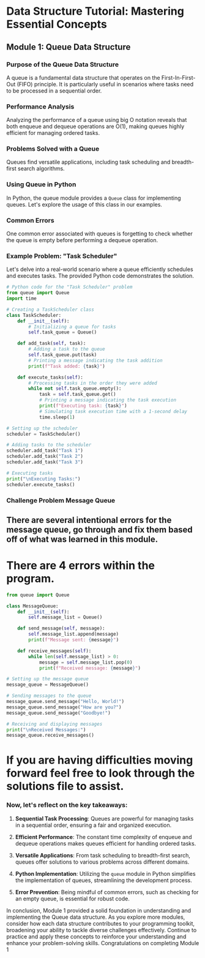 # Data Structure Tutorial: Mastering Essential Concepts

## Module 1: Queue Data Structure

### Purpose of the Queue Data Structure
A queue is a fundamental data structure that operates on the First-In-First-Out (FIFO) principle. It is particularly useful in scenarios where tasks need to be processed in a sequential order.

### Performance Analysis
Analyzing the performance of a queue using big O notation reveals that both enqueue and dequeue operations are O(1), making queues highly efficient for managing ordered tasks.

### Problems Solved with a Queue
Queues find versatile applications, including task scheduling and breadth-first search algorithms.

### Using Queue in Python
In Python, the queue module provides a `Queue` class for implementing queues. Let's explore the usage of this class in our examples.

### Common Errors
One common error associated with queues is forgetting to check whether the queue is empty before performing a dequeue operation.

### Example Problem: "Task Scheduler"
Let's delve into a real-world scenario where a queue efficiently schedules and executes tasks. The provided Python code demonstrates the solution.
```python
# Python code for the "Task Scheduler" problem
from queue import Queue
import time

# Creating a TaskScheduler class
class TaskScheduler:
    def __init__(self):
        # Initializing a queue for tasks
        self.task_queue = Queue()

    def add_task(self, task):
        # Adding a task to the queue
        self.task_queue.put(task)
        # Printing a message indicating the task addition
        print(f"Task added: {task}") 

    def execute_tasks(self):
        # Processing tasks in the order they were added
        while not self.task_queue.empty():
            task = self.task_queue.get()
            # Printing a message indicating the task execution
            print(f"Executing task: {task}")
            # Simulating task execution time with a 1-second delay
            time.sleep(1)

# Setting up the scheduler
scheduler = TaskScheduler()

# Adding tasks to the scheduler
scheduler.add_task("Task 1")
scheduler.add_task("Task 2")
scheduler.add_task("Task 3")

# Executing tasks
print("\nExecuting Tasks:")
scheduler.execute_tasks()

```
### Challenge Problem Message Queue
## There are several intentional errors for the message queue, go through and fix them based off of what was learned in this module.
# There are 4 errors within the program.
```python
from queue import Queue

class MessageQueue:
    def __init__(self):
        self.message_list = Queue()

    def send_message(self, message):
        self.message_list.append(message)
        print(f"Message sent: {message}")

    def receive_messages(self):
        while len(self.message_list) > 0:
            message = self.message_list.pop(0)
            print(f"Received message: {message}")

# Setting up the message queue
message_queue = MessageQueue()

# Sending messages to the queue
message_queue.send_message("Hello, World!")
message_queue.send_message("How are you?")
message_queue.send_message("Goodbye!")

# Receiving and displaying messages
print("\nReceived Messages:")
message_queue.receive_messages()
```
# If you are having difficulties moving forward feel free to look through the solutions file to assist.

### Now, let's reflect on the key takeaways:

1. **Sequential Task Processing**: Queues are powerful for managing tasks in a sequential order, ensuring a fair and organized execution.

2. **Efficient Performance**: The constant time complexity of enqueue and dequeue operations makes queues efficient for handling ordered tasks.

3. **Versatile Applications**: From task scheduling to breadth-first search, queues offer solutions to various problems across different domains.

4. **Python Implementation**: Utilizing the `queue` module in Python simplifies the implementation of queues, streamlining the development process.

5. **Error Prevention**: Being mindful of common errors, such as checking for an empty queue, is essential for robust code.

In conclusion, Module 1 provided a solid foundation in understanding and implementing the Queue data structure. As you explore more modules, consider how each data structure contributes to your programming toolkit, broadening your ability to tackle diverse challenges effectively. Continue to practice and apply these concepts to reinforce your understanding and enhance your problem-solving skills. Congratulations on completing Module 1

